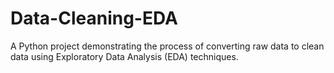 # Data-Cleaning-EDA
A Python project demonstrating the process of converting raw data to clean data using Exploratory Data Analysis (EDA) techniques.
